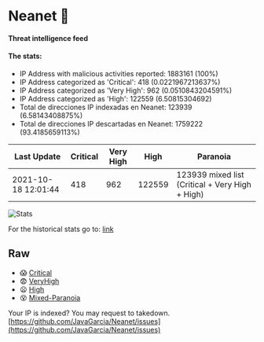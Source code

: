 # Neanet :hocho:
#### Threat intelligence feed
#### The stats:

- IP Address with malicious activities reported: 1883161 (100%)
- IP Address categorized as 'Critical':  418 (0.0221967213637%)
- IP Address categorized as 'Very High':  962 (0.0510843204591%)
- IP Address categorized as 'High':  122559 (6.50815304692)
- Total de direcciones IP indexadas en Neanet:  123939 (6.58143408875%)
- Total de direcciones IP descartadas en Neanet:  1759222 (93.4185659113%)

| Last Update | Critical | Very High | High | Paranoia |
| --- | --- | --- | --- | --- |
| 2021-10-18 12:01:44 | 418 | 962 | 122559 | 123939 mixed list (Critical + Very High + High)|

![Stats](https://docs.google.com/spreadsheets/d/e/2PACX-1vSnaNMIXVabIpDJjufMlzH7poXnshF3mgd8Is1g9ytUEzVsP5my4Trn8f-xkoLLQ38xpL3HtmUexLo6/pubchart?oid=501124687&format=image)

For the historical stats go to: [link](/stats.csv)
## Raw
- :scream: [Critical](https://raw.githubusercontent.com/JavaGarcia/Neanet/master/blacklists/neanet_critical.txt)
- :fearful: [VeryHigh](https://raw.githubusercontent.com/JavaGarcia/Neanet/master/blacklists/neanet_veryHigh.txtt)
- :frowning: [High](https://raw.githubusercontent.com/JavaGarcia/Neanet/master/blacklists/neanet_high.txt)
- :dizzy_face: [Mixed-Paranoia](https://raw.githubusercontent.com/JavaGarcia/Neanet/master/blacklists/neanet_all.txt)


Your IP is indexed? You may request to takedown. [https://github.com/JavaGarcia/Neanet/issues](https://github.com/JavaGarcia/Neanet/issues)




























































































































































































































































































































































































































































































































































































































































































































































































































































































































































































































































































































































































































































































































































































































































































































































































































































































































































































































































































































































































































































































































































































































































































































































































































































































































































































































































































































































































































































































































































































































































































































































































































































































































































































































































































































































































































































































































































































































































































































































































































































































































































































































































































































































































































































































































































































































































































































































































































































































































































































































































































































































































































































































































































































































































































































































































































































































































































































































































































































































































































































































































































































































































































































































































































































































































































































































































































































































































































































































































































































































































































































































































































































































































































































































































































































































































































































































































































































































































































































































































































































































































































































































































































































































































































































































































































































































































































































































































































































































































































































































































































































































































































































































































































































































































































































































































































































































































































